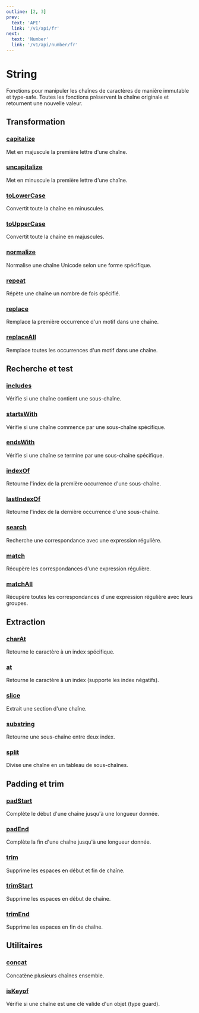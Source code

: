 ```yaml
---
outline: [2, 3]
prev:
  text: 'API'
  link: '/v1/api/fr'
next:
  text: 'Number'
  link: '/v1/api/number/fr'
---
```


# String

Fonctions pour manipuler les chaînes de caractères de manière immutable et type-safe. Toutes les fonctions préservent la chaîne originale et retournent une nouvelle valeur.

## Transformation

### [capitalize](/v1/api/string/capitalize/fr)
Met en majuscule la première lettre d'une chaîne.

### [uncapitalize](/v1/api/string/uncapitalize/fr)
Met en minuscule la première lettre d'une chaîne.

### [toLowerCase](/v1/api/string/toLowerCase/fr)
Convertit toute la chaîne en minuscules.

### [toUpperCase](/v1/api/string/toUpperCase/fr)
Convertit toute la chaîne en majuscules.

### [normalize](/v1/api/string/normalize/fr)
Normalise une chaîne Unicode selon une forme spécifique.

### [repeat](/v1/api/string/repeat/fr)
Répète une chaîne un nombre de fois spécifié.

### [replace](/v1/api/string/replace/fr)
Remplace la première occurrence d'un motif dans une chaîne.

### [replaceAll](/v1/api/string/replaceAll/fr)
Remplace toutes les occurrences d'un motif dans une chaîne.

## Recherche et test

### [includes](/v1/api/string/includes/fr)
Vérifie si une chaîne contient une sous-chaîne.

### [startsWith](/v1/api/string/startsWith/fr)
Vérifie si une chaîne commence par une sous-chaîne spécifique.

### [endsWith](/v1/api/string/endsWith/fr)
Vérifie si une chaîne se termine par une sous-chaîne spécifique.

### [indexOf](/v1/api/string/indexOf/fr)
Retourne l'index de la première occurrence d'une sous-chaîne.

### [lastIndexOf](/v1/api/string/lastIndexOf/fr)
Retourne l'index de la dernière occurrence d'une sous-chaîne.

### [search](/v1/api/string/search/fr)
Recherche une correspondance avec une expression régulière.

### [match](/v1/api/string/match/fr)
Récupère les correspondances d'une expression régulière.

### [matchAll](/v1/api/string/matchAll/fr)
Récupère toutes les correspondances d'une expression régulière avec leurs groupes.

## Extraction

### [charAt](/v1/api/string/charAt/fr)
Retourne le caractère à un index spécifique.

### [at](/v1/api/string/at/fr)
Retourne le caractère à un index (supporte les index négatifs).

### [slice](/v1/api/string/slice/fr)
Extrait une section d'une chaîne.

### [substring](/v1/api/string/substring/fr)
Retourne une sous-chaîne entre deux index.

### [split](/v1/api/string/split/fr)
Divise une chaîne en un tableau de sous-chaînes.

## Padding et trim

### [padStart](/v1/api/string/padStart/fr)
Complète le début d'une chaîne jusqu'à une longueur donnée.

### [padEnd](/v1/api/string/padEnd/fr)
Complète la fin d'une chaîne jusqu'à une longueur donnée.

### [trim](/v1/api/string/trim/fr)
Supprime les espaces en début et fin de chaîne.

### [trimStart](/v1/api/string/trimStart/fr)
Supprime les espaces en début de chaîne.

### [trimEnd](/v1/api/string/trimEnd/fr)
Supprime les espaces en fin de chaîne.

## Utilitaires

### [concat](/v1/api/string/concat/fr)
Concatène plusieurs chaînes ensemble.

### [isKeyof](/v1/api/string/isKeyof/fr)
Vérifie si une chaîne est une clé valide d'un objet (type guard).
